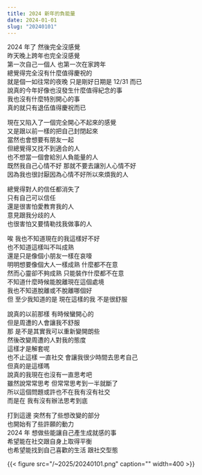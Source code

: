 ```yaml
---
title: 2024 新年的負能量
date: 2024-01-01
slug: "20240101"
---
```


2024 年了 然後完全沒感覺\
昨天晚上跨年也完全沒感覺\
第一次自己一個人 也第一次在家跨年\
總覺得完全沒有什麼值得慶祝的\
就是個一如往常的夜晚 只是剛好日期是 12/31 而已\
說真的今年好像也沒發生什麼值得紀念的事\
我也沒有什麼特別開心的事\
真的就只有退伍值得慶祝而已

現在又陷入了一個完全開心不起來的感覺\
又是跟以前一樣的把自己封閉起來\
當然也會想要有朋友一起\
但總覺得又找不到適合的人\
也不想當一個會給別人負能量的人\
既然我自己心情不好 那就不要去讓別人心情不好\
因為我也很討厭因為心情不好所以來煩我的人

總覺得對人的信任都消失了\
只有自己可以信任\
還是很害怕愛教育我的人\
意見跟我分歧的人\
也很害怕又要情勒找我做事的人

唉 我也不知道現在的我這樣好不好\
也不知道這樣叫不叫成熟\
還是只是像個小朋友一樣在哀嚎\
明明想要像個大人一樣成熟 什麼都不在意\
然而心靈卻不夠成熟 只能裝作什麼都不在意\
不知道什麼時候能脫離現在這個處境\
我也不知道脫離或不脫離哪個好\
但 至少我知道的是 現在這樣的我 不是很舒服

說真的以前那樣 有時候蠻開心的\
但是周遭的人會讓我不舒服\
那 是不是其實我可以重新變開朗些\
然後改變周遭的人對我的態度\
這樣才是解套呢\
也不止這樣 一直社交 會讓我很少時間去思考自己\
但真的是這樣嗎\
說真的我現在也沒有一直思考吧\
雖然說常常思考 但常常思考到一半就斷了\
所以這個問題或許也不在我有沒有社交\
而是在 我有沒有辦法思考到底

打到這邊 突然有了些想改變的部分\
也開始有了些許願的動力\
2024 年 想做些能讓自己產生成就感的事\
希望能在社交跟自身上取得平衡\
也希望能找到自己喜歡的生活 跟社交型態

{{< figure src="/~2025/20240101.png" caption="" width=400 >}}
